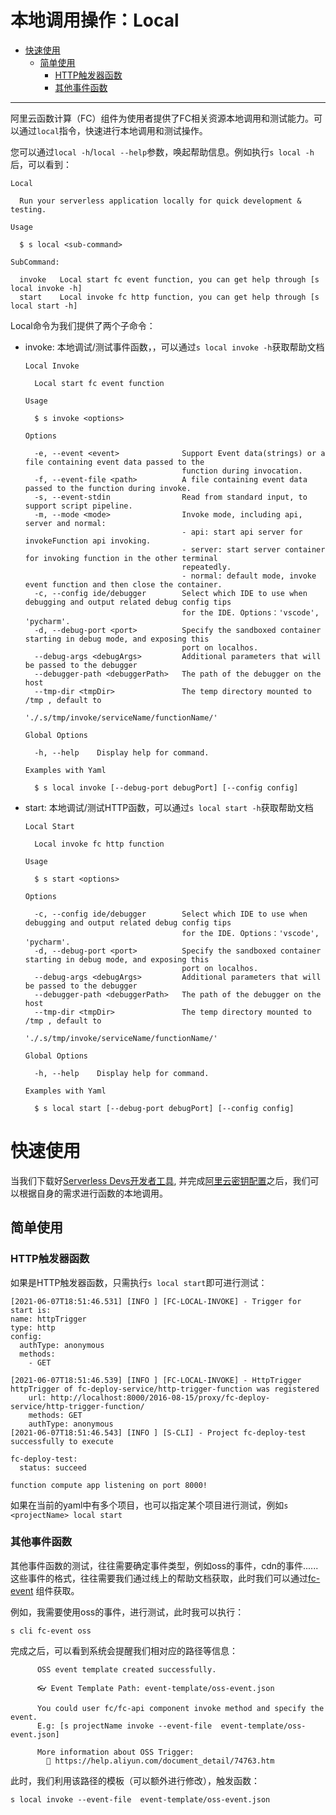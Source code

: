 # 本地调用操作：Local

- [快速使用](#快速使用)
    - [简单使用](#简单使用)
        - [HTTP触发器函数](#HTTP触发器函数)
        - [其他事件函数](#其他事件函数)
-------

阿里云函数计算（FC）组件为使用者提供了FC相关资源本地调用和测试能力。可以通过`local`指令，快速进行本地调用和测试操作。

您可以通过`local -h`/`local --help`参数，唤起帮助信息。例如执行`s local -h`后，可以看到：

```
Local

  Run your serverless application locally for quick development & testing.

Usage

  $ s local <sub-command> 

SubCommand:

  invoke   Local start fc event function, you can get help through [s local invoke -h]
  start    Local invoke fc http function, you can get help through [s local start -h]

```

Local命令为我们提供了两个子命令：
- invoke: 本地调试/测试事件函数，，可以通过`s local invoke -h`获取帮助文档
    ```
    Local Invoke
    
      Local start fc event function 
    
    Usage
    
      $ s invoke <options> 
    
    Options
    
      -e, --event <event>              Support Event data(strings) or a file containing event data passed to the     
                                       function during invocation.                                                   
      -f, --event-file <path>          A file containing event data passed to the function during invoke.            
      -s, --event-stdin                Read from standard input, to support script pipeline.                         
      -m, --mode <mode>                Invoke mode, including api, server and normal:                                
                                       - api: start api server for invokeFunction api invoking.                      
                                       - server: start server container for invoking function in the other terminal  
                                       repeatedly.                                                                   
                                       - normal: default mode, invoke event function and then close the container.   
      -c, --config ide/debugger        Select which IDE to use when debugging and output related debug config tips   
                                       for the IDE. Options：'vscode', 'pycharm'.                                     
      -d, --debug-port <port>          Specify the sandboxed container starting in debug mode, and exposing this     
                                       port on localhos.                                                             
      --debug-args <debugArgs>         Additional parameters that will be passed to the debugger                     
      --debugger-path <debuggerPath>   The path of the debugger on the host                                          
      --tmp-dir <tmpDir>               The temp directory mounted to /tmp , default to                               
                                       './.s/tmp/invoke/serviceName/functionName/'                                   
    
    Global Options
    
      -h, --help    Display help for command. 
    
    Examples with Yaml
    
      $ s local invoke [--debug-port debugPort] [--config config] 

    ```
- start: 本地调试/测试HTTP函数，可以通过`s local start -h`获取帮助文档
    ```
    Local Start
    
      Local invoke fc http function 
    
    Usage
    
      $ s start <options> 
    
    Options
    
      -c, --config ide/debugger        Select which IDE to use when debugging and output related debug config tips   
                                       for the IDE. Options：'vscode', 'pycharm'.                                     
      -d, --debug-port <port>          Specify the sandboxed container starting in debug mode, and exposing this     
                                       port on localhos.                                                             
      --debug-args <debugArgs>         Additional parameters that will be passed to the debugger                     
      --debugger-path <debuggerPath>   The path of the debugger on the host                                          
      --tmp-dir <tmpDir>               The temp directory mounted to /tmp , default to                               
                                       './.s/tmp/invoke/serviceName/functionName/'                                   
    
    Global Options
    
      -h, --help    Display help for command. 
    
    Examples with Yaml
    
      $ s local start [--debug-port debugPort] [--config config] 
    
    ```

# 快速使用

当我们下载好[Serverless Devs开发者工具](../Getting-started/Install-tutorial.md), 并完成[阿里云密钥配置](../Getting-started/Setting-up-credentials.md)之后，我们可以根据自身的需求进行函数的本地调用。

## 简单使用

### HTTP触发器函数

如果是HTTP触发器函数，只需执行`s local start`即可进行测试：

```
[2021-06-07T18:51:46.531] [INFO ] [FC-LOCAL-INVOKE] - Trigger for start is:
name: httpTrigger
type: http
config:
  authType: anonymous
  methods:
    - GET

[2021-06-07T18:51:46.539] [INFO ] [FC-LOCAL-INVOKE] - HttpTrigger httpTrigger of fc-deploy-service/http-trigger-function was registered
	url: http://localhost:8000/2016-08-15/proxy/fc-deploy-service/http-trigger-function/
	methods: GET
	authType: anonymous
[2021-06-07T18:51:46.543] [INFO ] [S-CLI] - Project fc-deploy-test successfully to execute 
	
fc-deploy-test:
  status: succeed

function compute app listening on port 8000!
```

如果在当前的yaml中有多个项目，也可以指定某个项目进行测试，例如`s <projectName> local start`

### 其他事件函数

其他事件函数的测试，往往需要确定事件类型，例如oss的事件，cdn的事件......这些事件的格式，往往需要我们通过线上的帮助文档获取，此时我们可以通过[fc-event](https://github.com/devsapp/fc-event) 组件获取。

例如，我需要使用oss的事件，进行测试，此时我可以执行：

```
s cli fc-event oss
```

完成之后，可以看到系统会提醒我们相对应的路径等信息：

```
      OSS event template created successfully.
      
      👓 Event Template Path: event-template/oss-event.json
      
      You could user fc/fc-api component invoke method and specify the event.
      E.g: [s projectName invoke --event-file  event-template/oss-event.json]
      
      More information about OSS Trigger: 
        📝 https://help.aliyun.com/document_detail/74763.htm
```

此时，我们利用该路径的模板（可以额外进行修改），触发函数：

```
s local invoke --event-file  event-template/oss-event.json
```

